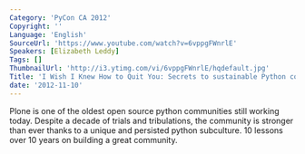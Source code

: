 ```yaml
---
Category: 'PyCon CA 2012'
Copyright: ''
Language: 'English'
SourceUrl: 'https://www.youtube.com/watch?v=6vppgFWnrlE'
Speakers: [Elizabeth Leddy]
Tags: []
ThumbnailUrl: 'http://i3.ytimg.com/vi/6vppgFWnrlE/hqdefault.jpg'
Title: 'I Wish I Knew How to Quit You: Secrets to sustainable Python communities'
date: '2012-11-10'
---
```

Plone is one of the oldest open source python communities still working today.
Despite a decade of trials and tribulations, the community is stronger than
ever thanks to a unique and persisted python subculture. 10 lessons over 10
years on building a great community.
